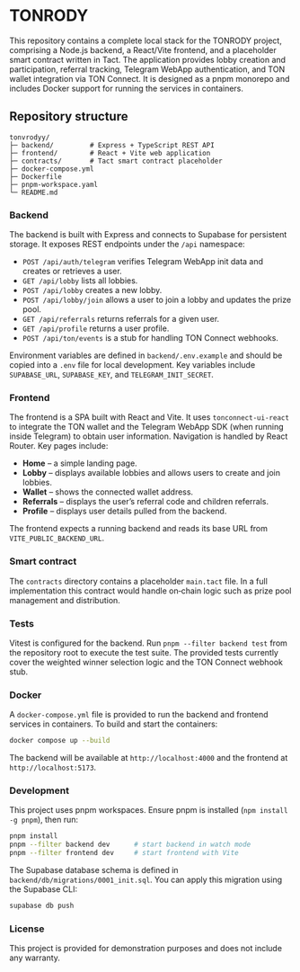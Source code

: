 # TONRODY

This repository contains a complete local stack for the TONRODY project, comprising a Node.js backend,
a React/Vite frontend, and a placeholder smart contract written in Tact. The application provides
lobby creation and participation, referral tracking, Telegram WebApp authentication, and TON wallet
integration via TON Connect. It is designed as a pnpm monorepo and includes Docker support for
running the services in containers.

## Repository structure

```
tonvrodyy/
├─ backend/         # Express + TypeScript REST API
├─ frontend/        # React + Vite web application
├─ contracts/       # Tact smart contract placeholder
├─ docker-compose.yml
├─ Dockerfile
├─ pnpm-workspace.yaml
└─ README.md
```

### Backend

The backend is built with Express and connects to Supabase for persistent storage. It exposes
REST endpoints under the `/api` namespace:

- `POST /api/auth/telegram` verifies Telegram WebApp init data and creates or retrieves a user.
- `GET /api/lobby` lists all lobbies.
- `POST /api/lobby` creates a new lobby.
- `POST /api/lobby/join` allows a user to join a lobby and updates the prize pool.
- `GET /api/referrals` returns referrals for a given user.
- `GET /api/profile` returns a user profile.
- `POST /api/ton/events` is a stub for handling TON Connect webhooks.

Environment variables are defined in `backend/.env.example` and should be copied into a `.env`
file for local development. Key variables include `SUPABASE_URL`, `SUPABASE_KEY`, and
`TELEGRAM_INIT_SECRET`.

### Frontend

The frontend is a SPA built with React and Vite. It uses `tonconnect-ui-react` to integrate the
TON wallet and the Telegram WebApp SDK (when running inside Telegram) to obtain user
information. Navigation is handled by React Router. Key pages include:

- **Home** – a simple landing page.
- **Lobby** – displays available lobbies and allows users to create and join lobbies.
- **Wallet** – shows the connected wallet address.
- **Referrals** – displays the user’s referral code and children referrals.
- **Profile** – displays user details pulled from the backend.

The frontend expects a running backend and reads its base URL from `VITE_PUBLIC_BACKEND_URL`.

### Smart contract

The `contracts` directory contains a placeholder `main.tact` file. In a full implementation this
contract would handle on‑chain logic such as prize pool management and distribution.

### Tests

Vitest is configured for the backend. Run `pnpm --filter backend test` from the repository root to
execute the test suite. The provided tests currently cover the weighted winner selection logic and
the TON Connect webhook stub.

### Docker

A `docker-compose.yml` file is provided to run the backend and frontend services in containers. To
build and start the containers:

```sh
docker compose up --build
```

The backend will be available at `http://localhost:4000` and the frontend at
`http://localhost:5173`.

### Development

This project uses pnpm workspaces. Ensure pnpm is installed (`npm install -g pnpm`), then run:

```sh
pnpm install
pnpm --filter backend dev      # start backend in watch mode
pnpm --filter frontend dev     # start frontend with Vite
```

The Supabase database schema is defined in `backend/db/migrations/0001_init.sql`. You can apply
this migration using the Supabase CLI:

```sh
supabase db push
```

### License

This project is provided for demonstration purposes and does not include any warranty.

